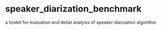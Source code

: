 # speaker_diarization_benchmark
a toolkit for evaluation and detial analysis of speaker diarization algorithm
